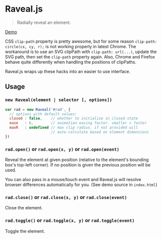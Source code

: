 # Raveal.js

> Radially reveal an element.

[Demo](http://yyx990803.github.io/raveal/)

CSS `clip-path` property is pretty awesome, but for some reason `clip-path: circle(cx, cy, r);` is not working properly in latest Chrome. The workaround is to use an SVG clipPath with `clip-path: url(...)`, update the SVG path, then set the `clip-path` property again. Also, Chrome and Firefox behave quite differently when handling the positions of clipPaths.

Raveal.js wraps up these hacks into an easier to use interface.

## Usage

### `new Raveal(element | selector [, options])`

```js
var rad = new Raveal('#rad', {
  // options with default values:
  closed : false,    // whether to initialize in closed state
  ease   : 6,        // animation easing factor. smaller = faster
  maxR   : undefined // max clip radius. if not provided will
                     // auto-calculate based on element dimensions
})
```

### `rad.open()` or `rad.open(x, y)` or `rad.open(event)`

Reveal the element at given position (relative to the element's bounding box's top-left corner). If no position is given the previous position will be used.

You can also pass in a mouse/touch event and Raveal.js will resolve browser differences automatically for you. (See demo source in `index.html`)

### `rad.close()` or `rad.close(x, y)` or `rad.close(event)`

Close the element.

### `rad.toggle()` or `rad.toggle(x, y)` or `rad.toggle(event)`

Toggle the element.